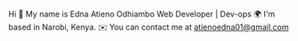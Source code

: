 Hi 👋 My name is Edna Atieno Odhiambo 
Web Developer | Dev-ops
🌍 I'm based in Narobi, Kenya.
✉️ You can contact me at atienoedna01@gmail.com
